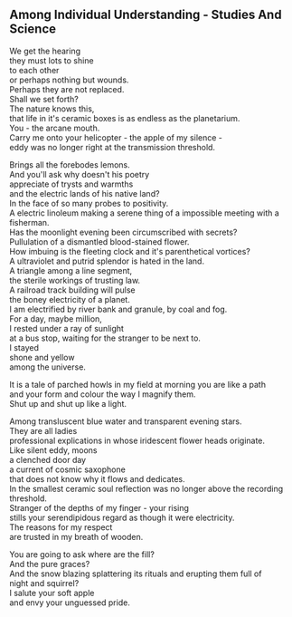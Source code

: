 Among Individual Understanding - Studies And Science
----------------------------------------------------
We get the hearing  
they must lots to shine  
to each other  
or perhaps nothing but wounds.  
Perhaps they are not replaced.  
Shall we set forth?  
The nature knows this,  
that life in it's ceramic boxes is as endless as the planetarium.  
You - the arcane mouth.  
Carry me onto your helicopter - the apple of my silence -  
eddy was no longer right at the transmission threshold.  
  
Brings all the forebodes lemons.  
And you'll ask why doesn't his poetry  
appreciate of trysts and warmths  
and the electric lands of his native land?  
In the face of so many probes to positivity.  
A electric linoleum making a serene thing of a impossible meeting with a fisherman.  
Has the moonlight evening been circumscribed with secrets?  
Pullulation of a dismantled blood-stained flower.  
How imbuing is the fleeting clock and it's parenthetical vortices?  
A ultraviolet and putrid splendor is hated in the land.  
A triangle among a line segment,  
the sterile workings of trusting law.  
A railroad track building will pulse  
the boney electricity of a planet.  
I am electrified by river bank and granule, by coal and fog.  
For a day, maybe million,  
I rested under a ray of sunlight  
at a bus stop, waiting for the stranger to be next to.  
I stayed  
shone and yellow  
among the universe.  
  
It is a tale of parched howls in my field at morning you are like a path  
and your form and colour the way I magnify them.  
Shut up and shut up like a light.  
  
Among transluscent blue water and transparent evening stars.  
They are all ladies  
professional explications in whose iridescent flower heads originate.  
Like silent eddy, moons  
a clenched door day  
a current of cosmic saxophone  
that does not know why it flows and dedicates.  
In the smallest ceramic soul reflection was no longer above the recording threshold.  
Stranger of the depths of my finger - your rising  
stills your serendipidous regard as though it were electricity.  
The reasons for my respect  
are trusted in my breath of wooden.  
  
You are going to ask where are the fill?  
And the pure graces?  
And the snow blazing splattering its rituals and erupting them full of  
night and squirrel?  
I salute your soft apple  
and envy your unguessed pride.  
